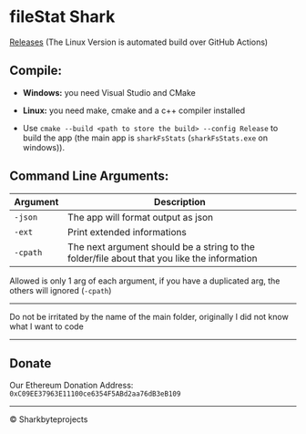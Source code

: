 # fileStat Shark

[Releases](https://github.com/FreeSoftwareDevlopment/sharkFileStats/releases) (The Linux Version is automated build over GitHub Actions)

## Compile:

- <strong>Windows:</strong> you need Visual Studio and CMake
- <strong>Linux:</strong> you need make, cmake and a c++ compiler installed

- Use `cmake --build <path to store the build> --config Release` to build the app (the main app is `sharkFsStats` (`sharkFsStats.exe` on windows)).

## Command Line Arguments: 

Argument	|  Description
----------  |  ---------------------------------------------------------------------------
`-json`		| The app will format output as json
`-ext`		| Print extended informations
`-cpath`	| The next argument should be a string to the folder/file about that you like the information

Allowed is only 1 arg of each argument, if you have a duplicated arg, the others will ignored (`-cpath`)



---

Do not be irritated by the name of the main folder, originally I did not know what I want to code

---

## Donate

Our Ethereum Donation Address: `0xC09EE37963E11100ce6354F5ABd2aa76dB3eB109`

---


&copy; Sharkbyteprojects
